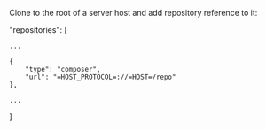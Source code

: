 Clone to the root of a server host and add repository reference to it:

"repositories": [

    ...

    {
        "type": "composer",
        "url": "=HOST_PROTOCOL=://=HOST=/repo"
    },

    ...

]
